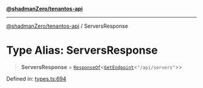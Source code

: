 [**@shadmanZero/tenantos-api**](../README.md)

***

[@shadmanZero/tenantos-api](../globals.md) / ServersResponse

# Type Alias: ServersResponse

> **ServersResponse** = [`ResponseOf`](ResponseOf.md)\<[`GetEndpoint`](GetEndpoint.md)\<`"/api/servers"`\>\>

Defined in: [types.ts:694](https://github.com/shadmanZero/tenantos-api/blob/507575e6d82ab5e3b8a10f708778a3645f250cd6/src/types.ts#L694)
